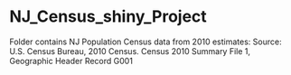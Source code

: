 # NJ_Census_shiny_Project

Folder contains NJ Population Census data from 2010 estimates:
Source: U.S. Census Bureau, 2010 Census.
Census 2010 Summary File 1, Geographic Header Record G001
